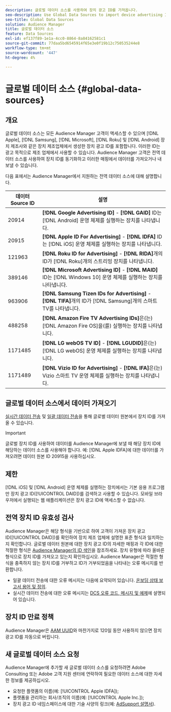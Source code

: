 ```yaml
---
description: 글로벌 데이터 소스를 사용하여 장치 광고 ID를 가져옵니다.
seo-description: Use Global Data Sources to import device advertising IDs.
seo-title: Global Data Sources
solution: Audience Manager
title: 글로벌 데이터 소스
feature: Data Sources
exl-id: ef137f89-1e1a-4cc0-8864-8a84162581c1
source-git-commit: 77daa5bd6545914f65e3e0f19b12c750535244e8
workflow-type: tm+mt
source-wordcount: '447'
ht-degree: 4%

---
```


# 글로벌 데이터 소스 {#global-data-sources}

## 개요

글로벌 데이터 소스는 모든 Audience Manager 고객이 액세스할 수 있으며 [!DNL Apple], [!DNL Samsung], [!DNL Microsoft], [!DNL Roku] 및 [!DNL Android] 장치 제조사와 같은 장치 제조업체에서 생성한 장치 광고 ID를 포함합니다. 이러한 ID는 광고 목적으로 제조 업체에서 사용할 수 있습니다. Audience Manager 고객은 전역 데이터 소스를 사용하여 장치 ID를 동기화하고 이러한 매핑에서 데이터를 가져오거나 내보낼 수 있습니다.

다음 표에서는 Audience Manager에서 지원하는 전역 데이터 소스에 대해 설명합니다.

| 데이터 Source ID | 설명 |
|---|---|
| 20914 | **[!DNL Google Advertising ID]** - **[!DNL GAID]** ID는 [!DNL Android] 운영 체제를 실행하는 장치를 나타냅니다. |
| 20915 | **[!DNL Apple ID For Advertising]** - **[!DNL IDFA]** ID는 [!DNL iOS] 운영 체제를 실행하는 장치를 나타냅니다. |
| 121963 | **[!DNL Roku ID for Advertising]** - **[!DNL RIDA]**&#x200B;개의 ID가 [!DNL Roku]개의 스트리밍 장치를 나타냅니다. |
| 389146 | **[!DNL Microsoft Advertising ID]** - **[!DNL MAID]** ID는 [!DNL Windows 10] 운영 체제를 실행하는 장치를 나타냅니다. |
| 963906 | **[!DNL Samsung Tizen IDs for Advertising]** - **[!DNL TIFA]**&#x200B;개의 ID가 [!DNL Samsung]개의 스마트 TV를 나타냅니다. |
| 488258 | **[!DNL Amazon Fire TV Advertising IDs]**&#x200B;은(는) [!DNL Amazon Fire OS]을(를) 실행하는 장치를 나타냅니다. |
| 1171485 | **[!DNL LG webOS TV ID]** - **[!DNL LGUDID]**&#x200B;은(는) [!DNL LG webOS] 운영 체제를 실행하는 장치를 나타냅니다. |
| 1171489 | **[!DNL Vizio ID for Advertising]** - **[!DNL IFA]**&#x200B;은(는) Vizio 스마트 TV 운영 체제를 실행하는 장치를 나타냅니다. |

## 글로벌 데이터 소스에서 데이터 가져오기

[실시간 데이터 전송](../integration/sending-audience-data/real-time-data-integration/real-time-data-transfer.md) 및 [일괄 데이터 전송](../integration/sending-audience-data/batch-data-transfer-explained/batch-data-transfer-explained.md)을 통해 글로벌 데이터 원본에서 장치 ID를 가져올 수 있습니다.

>[!IMPORTANT]
>
>글로벌 장치 ID를 사용하여 데이터를 Audience Manager에 보낼 때 해당 장치 ID에 해당하는 데이터 소스를 사용해야 합니다. 예: [!DNL Apple IDFA]에 대한 데이터를 가져오려면 데이터 원본 ID 20915을 사용하십시오.

## 제한

[!DNL iOS] 및 [!DNL Android] 운영 체제를 실행하는 장치에서는 기본 응용 프로그램만 장치 광고 ID([!UICONTROL DAID])를 검색하고 사용할 수 있습니다. 모바일 브라우저에서 실행되는 웹 애플리케이션은 장치 광고 ID에 액세스할 수 없습니다.

## 전역 장치 ID 유효성 검사

Audience Manager은 해당 형식을 기반으로 하여 고객이 가져온 장치 광고 ID([!UICONTROL DAID])를 확인하여 장치 제조 업체에 설명한 표준 형식과 일치하는지 확인합니다. 글로벌 데이터 원본에 대한 장치 광고 ID의 자세한 매핑과 각 ID에 대한 적절한 형식은 [Audience Manager의 ID 색인](../reference/ids-in-aam.md)을 참조하세요. 장치 유형에 따라 올바른 형식으로 장치 ID를 가져오고 있는지 확인하십시오. Audience Manager은 적절한 형식을 충족하지 않는 장치 ID를 거부하고 ID가 거부되었음을 나타내는 오류 메시지를 반환합니다.

* 일괄 데이터 전송에 대한 오류 메시지는 다음에 요약되어 있습니다. [온보딩 상태 보고서 용어 및 정의](../reporting/onboarding-status-report.md#report-terms-conditions).
* 실시간 데이터 전송에 대한 오류 메시지는 [DCS 오류 코드, 메시지 및 예제](../api/dcs-intro/dcs-api-reference/dcs-error-codes.md)에 설명되어 있습니다.

## 장치 ID 만료 정책

Audience Manager은 [AAM UUID](../faq/faq-privacy.md)와 마찬가지로 120일 동안 사용하지 않으면 장치 광고 ID를 자동으로 버립니다.

## 새 글로벌 데이터 소스 요청

Audience Manager에 추가할 새 글로벌 데이터 소스를 요청하려면 Adobe Consulting 또는 Adobe 고객 지원 센터에 연락하여 필요한 데이터 소스에 대한 자세한 정보를 제공하십시오.

* 요청한 플랫폼의 이름(예: [!UICONTROL Apple IDFA]);
* 플랫폼을 관리하는 회사/조직의 이름(예: [!UICONTROL Apple Inc.]);
* 장치 광고 ID 네임스페이스에 대한 기술 사양의 링크(예: [AdSupport 설명서](https://developer.apple.com/documentation/adsupport)).
